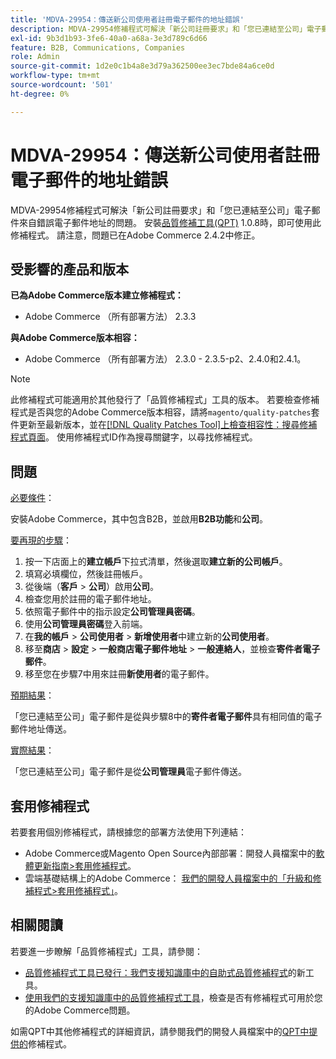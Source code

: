 ```yaml
---
title: 'MDVA-29954：傳送新公司使用者註冊電子郵件的地址錯誤'
description: MDVA-29954修補程式可解決「新公司註冊要求」和「您已連結至公司」電子郵件來自錯誤電子郵件地址的問題。 安裝[Quality Patches Tool (QPT)](/help/announcements/adobe-commerce-announcements/magento-quality-patches-released-new-tool-to-self-serve-quality-patches.md) 1.0.8時，即可使用此修補程式。 請注意，問題已在Adobe Commerce 2.4.2中修正。
exl-id: 9b3d1b93-3fe6-40a0-a68a-3e3d789c6d66
feature: B2B, Communications, Companies
role: Admin
source-git-commit: 1d2e0c1b4a8e3d79a362500ee3ec7bde84a6ce0d
workflow-type: tm+mt
source-wordcount: '501'
ht-degree: 0%

---
```


# MDVA-29954：傳送新公司使用者註冊電子郵件的地址錯誤

MDVA-29954修補程式可解決「新公司註冊要求」和「您已連結至公司」電子郵件來自錯誤電子郵件地址的問題。 安裝[品質修補工具(QPT)](/help/announcements/adobe-commerce-announcements/magento-quality-patches-released-new-tool-to-self-serve-quality-patches.md) 1.0.8時，即可使用此修補程式。 請注意，問題已在Adobe Commerce 2.4.2中修正。

## 受影響的產品和版本

**已為Adobe Commerce版本建立修補程式：**

* Adobe Commerce （所有部署方法） 2.3.3

**與Adobe Commerce版本相容：**

* Adobe Commerce （所有部署方法） 2.3.0 - 2.3.5-p2、2.4.0和2.4.1。

>[!NOTE]
>
>此修補程式可能適用於其他發行了「品質修補程式」工具的版本。 若要檢查修補程式是否與您的Adobe Commerce版本相容，請將`magento/quality-patches`套件更新至最新版本，並在[[!DNL Quality Patches Tool]上檢查相容性：搜尋修補程式頁面](https://devdocs.magento.com/quality-patches/tool.html#patch-grid)。 使用修補程式ID作為搜尋關鍵字，以尋找修補程式。

## 問題

<u>必要條件</u>：

安裝Adobe Commerce，其中包含B2B，並啟用&#x200B;**B2B功能**&#x200B;和&#x200B;**公司**。

<u>要再現的步驟</u>：

1. 按一下店面上的&#x200B;**建立帳戶**&#x200B;下拉式清單，然後選取&#x200B;**建立新的公司帳戶**。
1. 填寫必填欄位，然後註冊帳戶。
1. 從後端（**客戶** > **公司**）啟用&#x200B;**公司**。
1. 檢查您用於註冊的電子郵件地址。
1. 依照電子郵件中的指示設定&#x200B;**公司管理員密碼**。
1. 使用&#x200B;**公司管理員密碼**&#x200B;登入前端。
1. 在&#x200B;**我的帳戶** > **公司使用者** > **新增使用者**&#x200B;中建立新的&#x200B;**公司使用者**。
1. 移至&#x200B;**商店** > **設定** > **一般商店電子郵件地址** > **一般連絡人**，並檢查&#x200B;**寄件者電子郵件**。
1. 移至您在步驟7中用來註冊&#x200B;**新使用者**&#x200B;的電子郵件。

<u>預期結果</u>：

「您已連結至公司」電子郵件是從與步驟8中的&#x200B;**寄件者電子郵件**&#x200B;具有相同值的電子郵件地址傳送。

<u>實際結果</u>：

「您已連結至公司」電子郵件是從&#x200B;**公司管理員**&#x200B;電子郵件傳送。

## 套用修補程式

若要套用個別修補程式，請根據您的部署方法使用下列連結：

* Adobe Commerce或Magento Open Source內部部署：開發人員檔案中的[軟體更新指南>套用修補程式](https://devdocs.magento.com/guides/v2.4/comp-mgr/patching/mqp.html)。
* 雲端基礎結構上的Adobe Commerce： [我們的開發人員檔案中的「升級和修補程式>套用修補程式」](https://devdocs.magento.com/cloud/project/project-patch.html)。

## 相關閱讀

若要進一步瞭解「品質修補程式」工具，請參閱：

* [品質修補程式工具已發行：我們支援知識庫中的自助式品質修補程式](/help/announcements/adobe-commerce-announcements/magento-quality-patches-released-new-tool-to-self-serve-quality-patches.md)的新工具。
* [使用我們的支援知識庫中的品質修補程式工具](/help/support-tools/patches-available-in-qpt-tool/check-patch-for-magento-issue-with-magento-quality-patches.md)，檢查是否有修補程式可用於您的Adobe Commerce問題。

如需QPT中其他修補程式的詳細資訊，請參閱我們的開發人員檔案中的[QPT中提供的](https://devdocs.magento.com/quality-patches/tool.html#patch-grid)修補程式。
